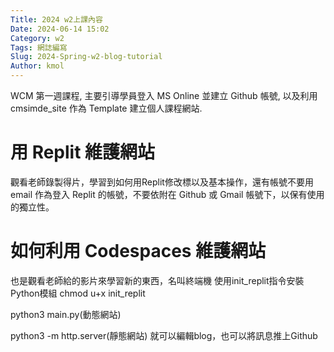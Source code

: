 ```yaml
---
Title: 2024 w2上課內容
Date: 2024-06-14 15:02
Category: w2
Tags: 網誌編寫
Slug: 2024-Spring-w2-blog-tutorial
Author: kmol
---
```


WCM 第一週課程, 主要引導學員登入 MS Online 並建立 Github 帳號, 以及利用 cmsimde_site 作為 Template 建立個人課程網站.

<!-- PELICAN_END_SUMMARY -->

# 用 Replit 維護網站
 觀看老師錄製得片，學習到如何用Replit修改標以及基本操作，還有帳號不要用email 作為登入 Replit 的帳號，不要依附在 Github 或 Gmail 帳號下，以保有使用的獨立性。

# 如何利用 Codespaces 維護網站
 也是觀看老師給的影片來學習新的東西，名叫終端機
 使用init_replit指令安裝Python模組 chmod u+x init_replit

python3 main.py(動態網站)

python3 -m http.server(靜態網站)
就可以編輯blog，也可以將訊息推上Github
